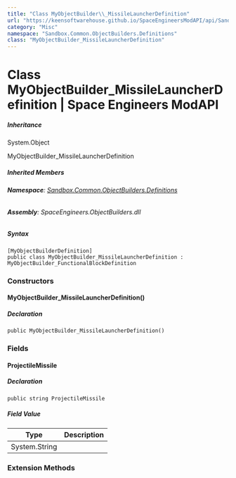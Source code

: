 ```yaml
---
title: "Class MyObjectBuilder\\_MissileLauncherDefinition"
url: "https://keensoftwarehouse.github.io/SpaceEngineersModAPI/api/Sandbox.Common.ObjectBuilders.Definitions.MyObjectBuilder_MissileLauncherDefinition.html"
category: "Misc"
namespace: "Sandbox.Common.ObjectBuilders.Definitions"
class: "MyObjectBuilder_MissileLauncherDefinition"
---
```


# Class MyObjectBuilder\_MissileLauncherDefinition | Space Engineers ModAPI

##### Inheritance

System.Object

MyObjectBuilder\_MissileLauncherDefinition

##### Inherited Members

###### **Namespace**: [Sandbox.Common.ObjectBuilders.Definitions](https://keensoftwarehouse.github.io/SpaceEngineersModAPI/api/Sandbox.Common.ObjectBuilders.Definitions.html)

###### **Assembly**: SpaceEngineers.ObjectBuilders.dll

##### Syntax

```
[MyObjectBuilderDefinition]
public class MyObjectBuilder_MissileLauncherDefinition : MyObjectBuilder_FunctionalBlockDefinition
```

### Constructors

#### MyObjectBuilder\_MissileLauncherDefinition()

##### Declaration

```
public MyObjectBuilder_MissileLauncherDefinition()
```

### Fields

#### ProjectileMissile

##### Declaration

```
public string ProjectileMissile
```

##### Field Value

| Type | Description |
| --- | --- |
| System.String |     |

### Extension Methods